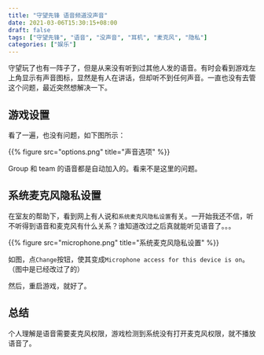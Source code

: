 ```yaml
---
title: "守望先锋 语音频道没声音"
date: 2021-03-06T15:30:15+08:00
draft: false
tags: ["守望先锋", "语音", "没声音", "耳机", "麦克风", "隐私"]
categories: ["娱乐"]
---
```


守望玩了也有一阵子了，但是从来没有听到过其他人发的语音。有时会看到游戏左上角显示有声音图标，显然是有人在讲话，但却听不到任何声音。一直也没有去管这个问题，最近突然想解决一下。

## 游戏设置

看了一遍，也没有问题，如下图所示：

{{% figure src="options.png" title="声音选项" %}}

Group 和 team 的语音都是自动加入的。看来不是这里的问题。

## 系统麦克风隐私设置

在室友的帮助下，看到网上有人说和`系统麦克风隐私设置`有关。一开始我还不信，听不听得到语音和麦克风有什么关系？谁知道改过之后真就能听见语音了。。。

{{% figure src="microphone.png" title="系统麦克风隐私设置" %}}

如图，点`Change`按钮，使其变成`Microphone access for this device is on`。（图中是已经改过了的）

然后，重启游戏，就好了。

## 总结

个人理解是语音需要麦克风权限，游戏检测到系统没有打开麦克风权限，就不播放语音了。